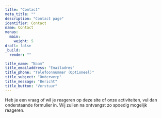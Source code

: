 ```yaml
---
title: "Contact"
meta_title: ""
description: "Contact page"
identifier: Contact
name: Contact
menus: 
  main:
    weight: 5
draft: false
_build:
  render: ""

title_name: "Naam"
title_emailaddress: "Emailadres"
title_phone: "Telefoonnummer (Optioneel)"
title_subject: "Onderwerp"
title_message: "Bericht"
title_button: "Verstuur"
---
```

Heb je een vraag of wil je reageren op deze site of onze activiteiten, vul dan onderstaande formulier in. Wij zullen na ontvangst zo spoedig mogelijk reageren.
